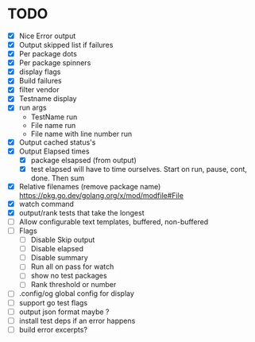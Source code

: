 # TODO
- [x] Nice Error output
- [x] Output skipped list if failures
- [x] Per package dots
- [x] Per package spinners
- [x] display flags
- [x] Build failures
- [x] filter vendor
- [x] Testname display
- [x] run args
  - TestName run
  - File name run
  - File name with line number run
- [x] Output cached status's
- [x] Output Elapsed times
    - [x] package elsapsed (from output)
    - [x] test elapsed will have to time ourselves. Start on run, pause, cont, done. Then sum
- [x] Relative filenames (remove package name) https://pkg.go.dev/golang.org/x/mod/modfile#File
- [x] watch command
- [x] output/rank tests that take the longest
- [ ] Allow configurable text templates, buffered, non-buffered
- [ ] Flags
  - [ ] Disable Skip output
  - [ ] Disable elapsed
  - [ ] Disable summary
  - [ ] Run all on pass for watch
  - [ ] show no test packages
  - [ ] Rank threshold or number
- [ ] .config/og global config for display
- [ ] support go test flags
- [ ] output json format maybe ?
- [ ] install test deps if an error happens
- [ ] build error excerpts?
